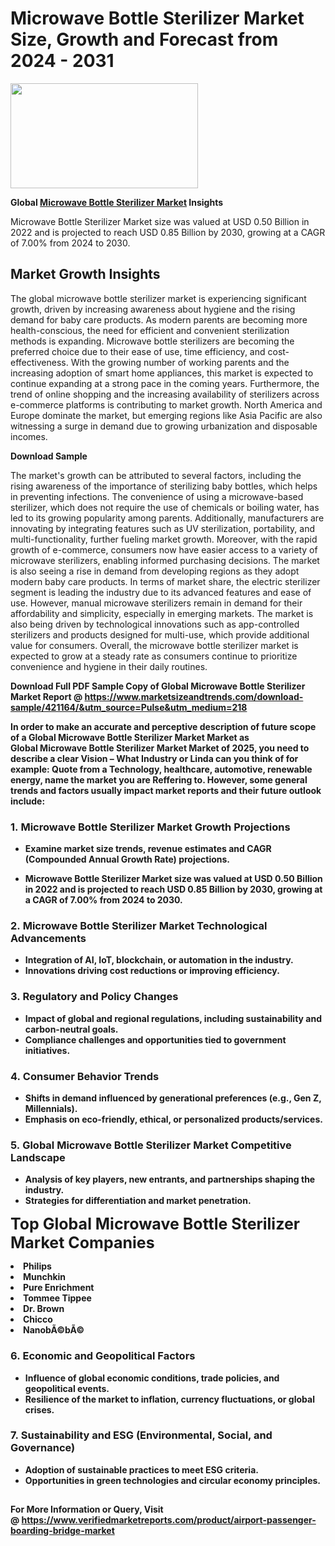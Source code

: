 <H1>Microwave Bottle Sterilizer Market Size, Growth and Forecast from 2024 - 2031</H1><img class="aligncenter size-medium wp-image-584254" src="https://thirdeyenews.in/wp-content/uploads/2024/09/Global-Market-Research-300x168.jpeg" alt="" width="300" height="168" /><p><strong>Global&nbsp;<a href="https://www.marketsizeandtrends.com/download-sample/421164/&amp;utm_source=Pulse&amp;utm_medium=218">Microwave Bottle Sterilizer Market</a> Insights</strong></p><p>Microwave Bottle Sterilizer Market size was valued at USD 0.50 Billion in 2022 and is projected to reach USD 0.85 Billion by 2030, growing at a CAGR of 7.00% from 2024 to 2030.</p><p><h2>Market Growth Insights</h2> <p>The global microwave bottle sterilizer market is experiencing significant growth, driven by increasing awareness about hygiene and the rising demand for baby care products. As modern parents are becoming more health-conscious, the need for efficient and convenient sterilization methods is expanding. Microwave bottle sterilizers are becoming the preferred choice due to their ease of use, time efficiency, and cost-effectiveness. With the growing number of working parents and the increasing adoption of smart home appliances, this market is expected to continue expanding at a strong pace in the coming years. Furthermore, the trend of online shopping and the increasing availability of sterilizers across e-commerce platforms is contributing to market growth. North America and Europe dominate the market, but emerging regions like Asia Pacific are also witnessing a surge in demand due to growing urbanization and disposable incomes.</p> <p><strong>Download Sample</strong></p> <p>The market's growth can be attributed to several factors, including the rising awareness of the importance of sterilizing baby bottles, which helps in preventing infections. The convenience of using a microwave-based sterilizer, which does not require the use of chemicals or boiling water, has led to its growing popularity among parents. Additionally, manufacturers are innovating by integrating features such as UV sterilization, portability, and multi-functionality, further fueling market growth. Moreover, with the rapid growth of e-commerce, consumers now have easier access to a variety of microwave sterilizers, enabling informed purchasing decisions. The market is also seeing a rise in demand from developing regions as they adopt modern baby care products. In terms of market share, the electric sterilizer segment is leading the industry due to its advanced features and ease of use. However, manual microwave sterilizers remain in demand for their affordability and simplicity, especially in emerging markets. The market is also being driven by technological innovations such as app-controlled sterilizers and products designed for multi-use, which provide additional value for consumers. Overall, the microwave bottle sterilizer market is expected to grow at a steady rate as consumers continue to prioritize convenience and hygiene in their daily routines.</p> <p><strong></p><p><span class=""><strong>Download Full PDF Sample Copy of Global Microwave Bottle Sterilizer Market Report</strong> @ <a href="https://www.marketsizeandtrends.com/download-sample/421164/&amp;utm_source=Pulse&amp;utm_medium=218" target="_blank">https://www.marketsizeandtrends.com/download-sample/421164/&amp;utm_source=Pulse&amp;utm_medium=218</a></span></p><p>In order to make an accurate and perceptive description of future scope of a Global&nbsp;Microwave Bottle Sterilizer Market Market as Global&nbsp;Microwave Bottle Sterilizer Market Market of 2025, you need to describe a clear Vision &ndash; What Industry or Linda can you think of for example: Quote from a Technology, healthcare, automotive, renewable energy, name the market you are Reffering to. However, some general trends and factors usually impact market reports and their future outlook include:</p><h3>1.&nbsp;<strong>Microwave Bottle Sterilizer Market Growth Projections</strong></h3><ul><li>Examine market size trends, revenue estimates and CAGR (Compounded Annual Growth Rate) projections.</li><li><p>Microwave Bottle Sterilizer Market size was valued at USD 0.50 Billion in 2022 and is projected to reach USD 0.85 Billion by 2030, growing at a CAGR of 7.00% from 2024 to 2030.</p></li></ul><h3>2.&nbsp;<strong>Microwave Bottle Sterilizer Market Technological Advancements</strong></h3><ul><li>Integration of AI, IoT, blockchain, or automation in the industry.</li><li>Innovations driving cost reductions or improving efficiency.</li></ul><h3>3.&nbsp;<strong>Regulatory and Policy Changes</strong></h3><ul><li>Impact of global and regional regulations, including sustainability and carbon-neutral goals.</li><li>Compliance challenges and opportunities tied to government initiatives.</li></ul><h3>4.&nbsp;<strong>Consumer Behavior Trends</strong></h3><ul><li>Shifts in demand influenced by generational preferences (e.g., Gen Z, Millennials).</li><li>Emphasis on eco-friendly, ethical, or personalized products/services.</li></ul><h3>5.&nbsp;<strong>Global Microwave Bottle Sterilizer Market Competitive Landscape</strong></h3><ul><li>Analysis of key players, new entrants, and partnerships shaping the industry.</li><li>Strategies for differentiation and market penetration.</li></ul><p data-pm-slice="1 1 []"><span style="color: inherit; font-family: inherit; font-size: 25px;">Top Global Microwave Bottle Sterilizer Market Companies</span></p><div class="" data-test-id=""><p><li>Philips</li><li> Munchkin</li><li> Pure Enrichment</li><li> Tommee Tippee</li><li> Dr. Brown</li><li> Chicco</li><li> NanobÃ©bÃ©</li></p></div><h3>6.&nbsp;<strong>Economic and Geopolitical Factors</strong></h3><ul><li>Influence of global economic conditions, trade policies, and geopolitical events.</li><li>Resilience of the market to inflation, currency fluctuations, or global crises.</li></ul><h3>7.&nbsp;<strong>Sustainability and ESG (Environmental, Social, and Governance)</strong></h3><ul><li>Adoption of sustainable practices to meet ESG criteria.</li><li>Opportunities in green technologies and circular economy principles.</li></ul><h2><strong style="font-size: 14px;">For More Information or Query, Visit @&nbsp;</strong><a style="background-color: #ffffff; font-size: 14px;" href="https://www.marketsizeandtrends.com/report/microwave-bottle-sterilizer-market/" target="_blank">https://www.verifiedmarketreports.com/product/airport-passenger-boarding-bridge-market</a></h2>
